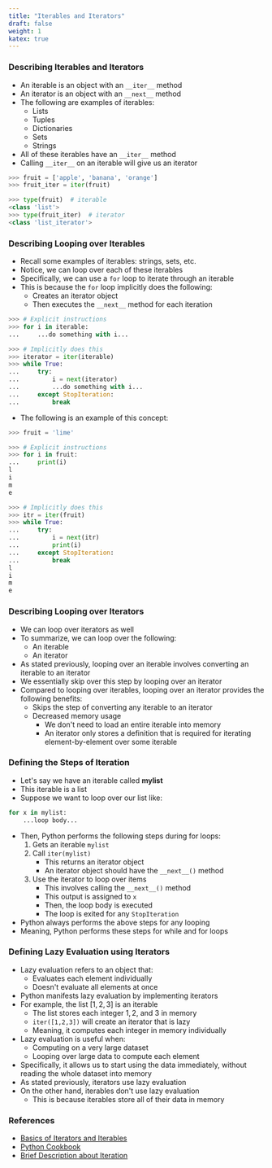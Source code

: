 ```yaml
---
title: "Iterables and Iterators"
draft: false
weight: 1
katex: true
---
```


### Describing Iterables and Iterators
- An iterable is an object with an `__iter__` method
- An iterator is an object with an `__next__` method
- The following are examples of iterables:
	- Lists
	- Tuples
	- Dictionaries
	- Sets
	- Strings
- All of these iterables have an `__iter__` method
- Calling `__iter__` on an iterable will give us an iterator

```python
>>> fruit = ['apple', 'banana', 'orange']
>>> fruit_iter = iter(fruit)

>>> type(fruit)  # iterable
<class 'list'>
>>> type(fruit_iter)  # iterator
<class 'list_iterator'>
```

### Describing Looping over Iterables
- Recall some examples of iterables: strings, sets, etc.
- Notice, we can loop over each of these iterables
- Specifically, we can use a `for` loop to iterate through an iterable
- This is because the `for` loop implicitly does the following:
	- Creates an iterator object
	- Then executes the `__next__` method for each iteration

```python
>>> # Explicit instructions
>>> for i in iterable:
...     ...do something with i...

>>> # Implicitly does this
>>> iterator = iter(iterable)
>>> while True:
...     try:
...         i = next(iterator)
...         ...do something with i...
...     except StopIteration:
...         break
```

- The following is an example of this concept:

```python
>>> fruit = 'lime'

>>> # Explicit instructions
>>> for i in fruit:
...     print(i)
l
i
m
e

>>> # Implicitly does this
>>> itr = iter(fruit) 
>>> while True:
...     try:
...         i = next(itr)
...         print(i)
...     except StopIteration:
...         break
l
i
m
e

```

### Describing Looping over Iterators
- We can loop over iterators as well
- To summarize, we can loop over the following:
	- An iterable
	- An iterator
- As stated previously, looping over an iterable involves converting an iterable to an iterator
- We essentially skip over this step by looping over an iterator
- Compared to looping over iterables, looping over an iterator provides the following benefits:
	- Skips the step of converting any iterable to an iterator
	- Decreased memory usage
		- We don't need to load an entire iterable into memory
		- An iterator only stores a definition that is required for iterating element-by-element over some iterable

### Defining the Steps of Iteration

- Let's say we have an iterable called **mylist**
- This iterable is a list
- Suppose we want to loop over our list like:

```python
for x in mylist:
    ...loop body...
```

- Then, Python performs the following steps during for loops:
	1. Gets an iterable `mylist`
	2. Call `iter(mylist)` 
		- This returns an iterator object
		- An iterator object should have the `__next__()` method
	3. Use the iterator to loop over items
		- This involves calling the `__next__()` method
		- This output is assigned to `x`
		- Then, the loop body is executed
		- The loop is exited for any `StopIteration`
- Python always performs the above steps for any looping
- Meaning, Python performs these steps for while and for loops

### Defining Lazy Evaluation using Iterators
- Lazy evaluation refers to an object that:
	- Evaluates each element individually
	- Doesn't evaluate all elements at once
- Python manifests lazy evaluation by implementing iterators
- For example, the list $[1,2,3]$ is an iterable
	- The list stores each integer $1,2,$ and $3$ in memory
	- `iter([1,2,3])` will create an iterator that is lazy
	- Meaning, it computes each integer in memory individually
- Lazy evaluation is useful when:
	- Computing on a very large dataset
	- Looping over large data to compute each element
- Specifically, it allows us to start using the data immediately, without reading the whole dataset into memory
- As stated previously, iterators use lazy evaluation
- On the other hand, iterables don't use lazy evaluation
	- This is because iterables store all of their data in memory

### References
- [Basics of Iterators and Iterables](https://www.w3schools.com/python/python_iterators.asp)
- [Python Cookbook](https://d.cxcore.net/Python/Python_Cookbook_3rd_Edition.pdf)
- [Brief Description about Iteration](https://stackoverflow.com/questions/9884132/what-exactly-are-iterator-iterable-and-iteration)
